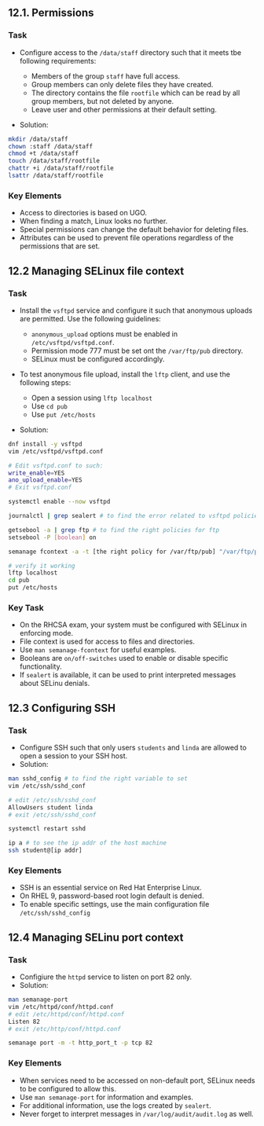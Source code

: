 ## 12.1. Permissions
### Task
- Configure access to the `/data/staff` directory such that it meets tbe following requirements:
    - Members of the group `staff` have full access.
    - Group members can only delete files they have created.
    - The directory contains the file `rootfile` which can be read by all group members, but not deleted by anyone.
    - Leave user and other permissions at their default setting. 

- Solution:
```bash
mkdir /data/staff
chown :staff /data/staff
chmod +t /data/staff
touch /data/staff/rootfile
chattr +i /data/staff/rootfile
lsattr /data/staff/rootfile
```

### Key Elements
- Access to directories is based on UGO.
- When finding a match, Linux looks no further.
- Special permissions can change the default behavior for deleting files.
- Attributes can be used to prevent file operations regardless of the permissions that are set.

## 12.2 Managing SELinux file context
### Task
- Install the `vsftpd` service and configure it such that anonymous uploads are permitted. Use the following guidelines:
    - `anonymous_upload` options must be enabled in `/etc/vsftpd/vsftpd.conf`.
    - Permission mode 777 must be set ont the `/var/ftp/pub` directory.
    - SELinux must be configured accordingly.
- To test anonymous file upload, install the `lftp` client, and use the following steps:
    - Open a session using `lftp localhost`
    - Use `cd pub`
    - Use `put /etc/hosts`

- Solution:
```bash
dnf install -y vsftpd
vim /etc/vsftpd/vsftpd.conf

# Edit vsftpd.conf to such:
write_enable=YES
ano_upload_enable=YES
# Exit vsftpd.conf

systemctl enable --now vsftpd

journalctl | grep sealert # to find the error related to vsftpd policies unmatching

getsebool -a | grep ftp # to find the right policies for ftp
setsebool -P [boolean] on

semanage fcontext -a -t [the right policy for /var/ftp/pub] "/var/ftp/pub(/.*)?"

# verify it working
lftp localhost
cd pub
put /etc/hosts
```

### Key Task
- On the RHCSA exam, your system must be configured with SELinux in enforcing mode.
- File context is used for access to files and directories.
- Use `man semanage-fcontext` for useful examples.
- Booleans are `on/off-switches` used to enable or disable specific functionality.
- If `sealert` is available, it can be used to print interpreted messages about SELinu denials.

## 12.3 Configuring SSH
### Task
- Configure SSH such that only users `students` and `linda` are allowed to open a session to your SSH host.
- Solution:

```bash
man sshd_config # to find the right variable to set
vim /etc/ssh/sshd_conf

# edit /etc/ssh/sshd_conf
AllowUsers student linda
# exit /etc/ssh/sshd_conf

systemctl restart sshd

ip a # to see the ip addr of the host machine
ssh student@[ip addr]
```
### Key Elements
- SSH is an essential service on Red Hat Enterprise Linux.
- On RHEL 9, password-based root login default is denied.
- To enable specific settings, use the main configuration file `/etc/ssh/sshd_config`

## 12.4 Managing SELinu port context
### Task
- Configiure the `httpd` service to listen on port 82 only.
- Solution:

```bash
man semanage-port
vim /etc/httpd/conf/httpd.conf
# edit /etc/httpd/conf/httpd.conf
Listen 82
# exit /etc/http/conf/httpd.conf

semanage port -m -t http_port_t -p tcp 82
```
### Key Elements
- When services need to be accessed on non-default port, SELinux needs to be configured to allow this.
- Use `man semanage-port` for information and examples.
- For additional information, use the logs created by `sealert`.
- Never forget to interpret messages in `/var/log/audit/audit.log` as well.